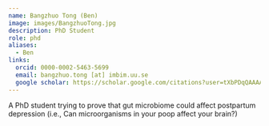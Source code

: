 ```yaml
---
name: Bangzhuo Tong (Ben)
image: images/BangzhuoTong.jpg
description: PhD Student
role: phd
aliases:
  - Ben
links:
  orcid: 0000-0002-5463-5699
  email: bangzhuo.tong [at] imbim.uu.se
  google scholar: https://scholar.google.com/citations?user=tXbPDqQAAAAJ&hl=en
---
```

A PhD student trying to prove that gut microbiome could affect postpartum depression (i.e., Can microorganisms in your poop affect your brain?)